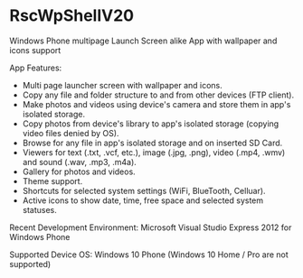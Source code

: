 # RscWpShellV20
Windows Phone multipage Launch Screen alike App with wallpaper and icons support

App Features:
- Multi page launcher screen with wallpaper and icons.
- Copy any file and folder structure to and from other devices (FTP client).
- Make photos and videos using device's camera and store them in app's isolated storage.
- Copy photos from device's library to app's isolated storage (copying video files denied by OS).
- Browse for any file in app's isolated storage and on inserted SD Card.
- Viewers for text (.txt, .vcf, etc.), image (.jpg, .png), video (.mp4, .wmv) and sound (.wav, .mp3, .m4a).
- Gallery for photos and videos.
- Theme support.
- Shortcuts for selected system settings (WiFi, BlueTooth, Celluar).
- Active icons to show date, time, free space and selected system statuses.

Recent Development Environment: Microsoft Visual Studio Express 2012 for Windows Phone

Supported Device OS: Windows 10 Phone (Windows 10 Home / Pro are not supported)
